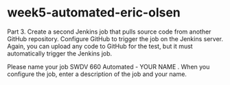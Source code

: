 # week5-automated-eric-olsen

Part 3. 
Create a second Jenkins job that pulls source code from another GitHub repository.  Configure GitHub to trigger the job on the Jenkins server.  Again, you can upload any code to GitHub for the test, but it must automatically trigger the Jenkins job.

Please name your job SWDV 660 Automated - YOUR NAME .  When you configure the job, enter a description of the job and your name.
